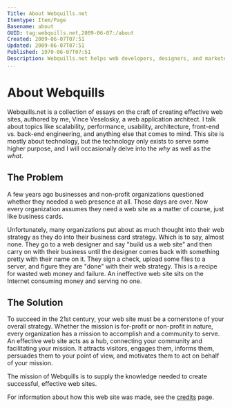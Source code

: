 ```yaml
---
Title: About Webquills.net  
Itemtype: Item/Page
Basename: about  
GUID: tag:webquills.net,2009-06-07:/about  
Created: 2009-06-07T07:51  
Updated: 2009-06-07T07:51  
Published: 1970-06-07T07:51
Description: Webquills.net helps web developers, designers, and marketers improve the effectiveness of their web sites.  
...
```


# About Webquills

Webquills.net is a collection of essays on the craft of creating effective web
sites, authored by me, Vince Veselosky, a web application architect. I talk
about topics like scalability, performance, usability, architecture, front-end
vs. back-end engineering, and anything else that comes to mind. This site is
mostly about technology, but the technology only exists to serve some higher
purpose, and I will occasionally delve into the *why* as well as the *what*.

## The Problem
A few years ago businesses and non-profit organizations questioned whether they needed a web presence at all. Those days are over. Now every organization assumes they need a web site as a matter of course, just like business cards. 

Unfortunately, many organizations put about as much thought into their web strategy as they do into their business card strategy. Which is to say, almost none. They go to a web designer and say "build us a web site" and then carry on with their business until the designer comes back with something pretty with their name on it. They sign a check, upload some files to a server, and figure they are "done" with their web strategy. This is a recipe for wasted web money and failure. An ineffective web site sits on the Internet consuming money and serving no one.

## The Solution
To succeed in the 21st century, your web site must be a cornerstone of your overall strategy. Whether the mission is for-profit or non-profit in nature, every organization has a mission to accomplish and a community to serve. An effective web site acts as a hub, connecting your community and facilitating your mission. It attracts visitors, engages them, informs them, persuades them to your point of view, and motivates them to act on behalf of your mission.

The mission of Webquills is to supply the knowledge needed to create successful, effective web sites.

For information about how this web site was made, see the [credits](/credits.html) page.
